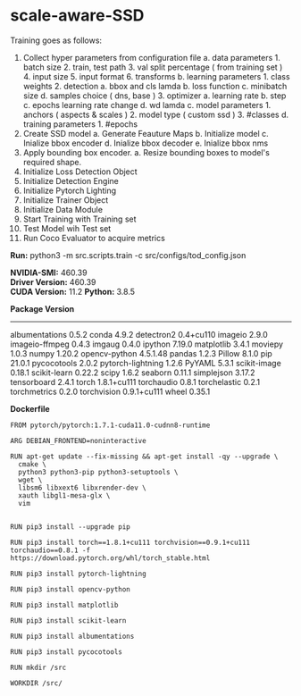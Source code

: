 # scale-aware-SSD

Training goes as follows:
  1. Collect hyper parameters from configuration file
        a. data parameters
          1. batch size
          2. train, test path
          3. val split percentage ( from training set )
          4. input size
          5. input format
          6. transforms
      b. learning parameters
          1. class weights
          2. detection 
              a. bbox and cls lamda
              b. loss function
              c. minibatch size
              d. samples choice ( dns, base ) 
          3. optimizer
              a. learning rate
              b. step
              c. epochs learning rate change
              d. wd lamda
      c. model parameters
          1. anchors ( aspects & scales )
          2. model type ( custom ssd )
          3. #classes 
      d. training parameters
          1. #epochs
  2. Create SSD model
      a. Generate Feauture Maps
      b. Initialize model
      c. Inialize bbox encoder
      d. Inialize bbox decoder
      e. Inialize bbox nms
  3. Apply bounding box encoder. 
      a. Resize bounding boxes to model's required shape.
  4. Initialize Loss Detection Object 
  5. Initialize Detection Engine
  6. Initialize Pytorch Lighting 
  7. Initialize Trainer Object
  8. Initialize Data Module
  9. Start Training with Training set
  10. Test Model wih Test set
  11. Run Coco Evaluator to acquire metrics

**Run:** python3 -m src.scripts.train -c src/configs/tod_config.json

**NVIDIA-SMI:** 460.39       
**Driver Version:** 460.39       
**CUDA Version:** 11.2
**Python:** 3.8.5

**Package                Version**
---------------------- -------------------
albumentations         0.5.2
conda                  4.9.2
detectron2             0.4+cu110
imageio                2.9.0
imageio-ffmpeg         0.4.3
imgaug                 0.4.0
ipython                7.19.0
matplotlib             3.4.1
moviepy                1.0.3
numpy                  1.20.2
opencv-python          4.5.1.48
pandas                 1.2.3
Pillow                 8.1.0
pip                    21.0.1
pycocotools            2.0.2
pytorch-lightning      1.2.6
PyYAML                 5.3.1
scikit-image           0.18.1
scikit-learn           0.22.2
scipy                  1.6.2
seaborn                0.11.1
simplejson             3.17.2
tensorboard            2.4.1
torch                  1.8.1+cu111
torchaudio             0.8.1
torchelastic           0.2.1
torchmetrics           0.2.0
torchvision            0.9.1+cu111
wheel                  0.35.1

**Dockerfile**
    
    FROM pytorch/pytorch:1.7.1-cuda11.0-cudnn8-runtime

    ARG DEBIAN_FRONTEND=noninteractive

    RUN apt-get update --fix-missing && apt-get install -qy --upgrade \
      cmake \
      python3 python3-pip python3-setuptools \
      wget \
      libsm6 libxext6 libxrender-dev \
      xauth libgl1-mesa-glx \
      vim


    RUN pip3 install --upgrade pip 

    RUN pip3 install torch==1.8.1+cu111 torchvision==0.9.1+cu111 torchaudio==0.8.1 -f https://download.pytorch.org/whl/torch_stable.html

    RUN pip3 install pytorch-lightning

    RUN pip3 install opencv-python

    RUN pip3 install matplotlib

    RUN pip3 install scikit-learn

    RUN pip3 install albumentations

    RUN pip3 install pycocotools

    RUN mkdir /src

    WORKDIR /src/
